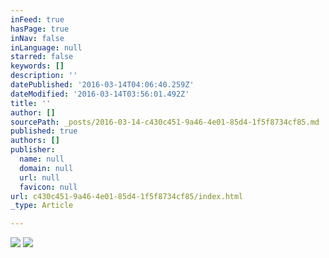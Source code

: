 ```yaml
---
inFeed: true
hasPage: true
inNav: false
inLanguage: null
starred: false
keywords: []
description: ''
datePublished: '2016-03-14T04:06:40.259Z'
dateModified: '2016-03-14T03:56:01.492Z'
title: ''
author: []
sourcePath: _posts/2016-03-14-c430c451-9a46-4e01-85d4-1f5f8734cf85.md
published: true
authors: []
publisher:
  name: null
  domain: null
  url: null
  favicon: null
url: c430c451-9a46-4e01-85d4-1f5f8734cf85/index.html
_type: Article

---
```

![](https://the-grid-user-content.s3-us-west-2.amazonaws.com/b67985b3-2fff-4b79-bac6-dc4c804831b2.jpg)
![](https://the-grid-user-content.s3-us-west-2.amazonaws.com/9c35d937-3958-4b5a-80a1-c8e49802cf70.jpg)